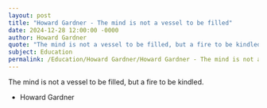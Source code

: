 ```yaml
---
layout: post
title: "Howard Gardner - The mind is not a vessel to be filled"
date: 2024-12-28 12:00:00 -0000
author: Howard Gardner
quote: "The mind is not a vessel to be filled, but a fire to be kindled."
subject: Education
permalink: /Education/Howard Gardner/Howard Gardner - The mind is not a vessel to be filled
---
```


The mind is not a vessel to be filled, but a fire to be kindled.

- Howard Gardner
